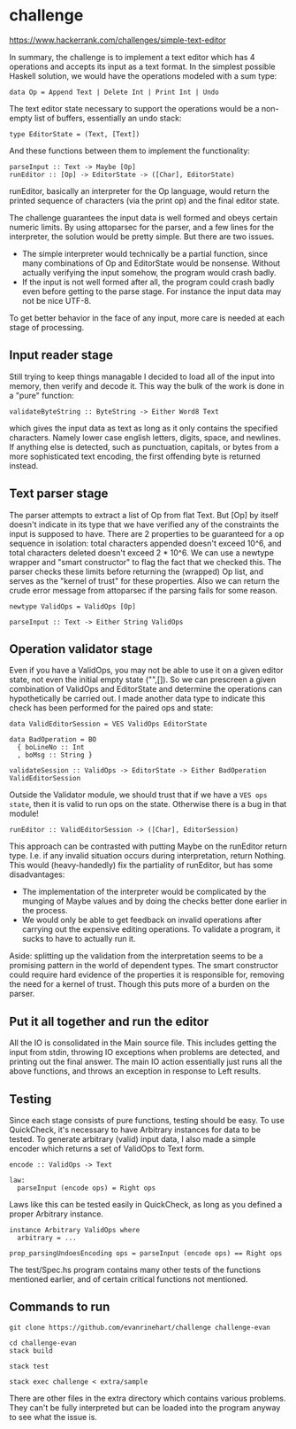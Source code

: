 # challenge

https://www.hackerrank.com/challenges/simple-text-editor

In summary, the challenge is to implement a text editor which has 4 operations
and accepts its input as a text format. In the simplest possible Haskell
solution, we would have the operations modeled with a sum type:

```
data Op = Append Text | Delete Int | Print Int | Undo
```

The text editor state necessary to support the operations would be a non-empty
list of buffers, essentially an undo stack:

```
type EditorState = (Text, [Text])
```

And these functions between them to implement the functionality:

```
parseInput :: Text -> Maybe [Op]
runEditor :: [Op] -> EditorState -> ([Char], EditorState)
```

runEditor, basically an interpreter for the Op language, would return the
printed sequence of characters (via the print op) and the final editor
state.

The challenge guarantees the input data is well formed and obeys certain
numeric limits. By using attoparsec for the parser, and a few lines for the
interpreter, the solution would be pretty simple. But there are two issues.

- The simple interpreter would technically be a partial function, since
many combinations of Op and EditorState would be nonsense. Without actually
verifying the input somehow, the program would crash badly.
- If the input is not well formed after all, the program could crash badly
even before getting to the parse stage. For instance the input data may not
be nice UTF-8.

To get better behavior in the face of any input, more care is needed at each
stage of processing.

## Input reader stage

Still trying to keep things managable I decided to load all of the input
into memory, then verify and decode it. This way the bulk of the work is
done in a "pure" function:

```
validateByteString :: ByteString -> Either Word8 Text
```

which gives the input data as text as long as it only contains the specified
characters. Namely lower case english letters, digits, space, and newlines.
If anything else is detected, such as punctuation, capitals, or bytes from
a more sophisticated text encoding, the first offending byte is returned
instead.

## Text parser stage

The parser attempts to extract a list of Op from flat Text. But [Op] by itself
doesn't indicate in its type that we have verified any of the constraints
the input is supposed to have. There are 2 properties to be guaranteed for
a op sequence in isolation: total characters appended doesn't exceed 10^6, and
total characters deleted doesn't exceed 2 * 10^6. We can use a newtype wrapper
and "smart constructor" to flag the fact that we checked this. The parser
checks these limits before returning the (wrapped) Op list, and serves as the
"kernel of trust" for these properties. Also we can return the crude error
message from attoparsec if the parsing fails for some reason.

```
newtype ValidOps = ValidOps [Op]

parseInput :: Text -> Either String ValidOps
```

## Operation validator stage

Even if you have a ValidOps, you may not be able to use it on a given
editor state, not even the initial empty state ("",[]). So we can prescreen
a given combination of ValidOps and EditorState and determine the operations
can hypothetically be carried out. I made another data type to indicate this
check has been performed for the paired ops and state:

```
data ValidEditorSession = VES ValidOps EditorState

data BadOperation = BO
  { boLineNo :: Int
  , boMsg :: String }

validateSession :: ValidOps -> EditorState -> Either BadOperation ValidEditorSession

```

Outside the Validator module, we should trust that if we have a `VES ops
state`, then it is valid to run ops on the state. Otherwise there is a bug in
that module!

```
runEditor :: ValidEditorSession -> ([Char], EditorSession)
```

This approach can be contrasted with putting Maybe on the runEditor return
type. I.e. if any invalid situation occurs during interpretation, return
Nothing.  This would (heavy-handedly) fix the partiality of runEditor, but has
some disadvantages:

- The implementation of the interpreter would be complicated by the munging
of Maybe values and by doing the checks better done earlier in the process.
- We would only be able to get feedback on invalid operations after carrying
out the expensive editing operations. To validate a program, it sucks to have
to actually run it.

Aside: splitting up the validation from the interpretation seems to be a
promising pattern in the world of dependent types. The smart constructor could
require hard evidence of the properties it is responsible for, removing the
need for a kernel of trust. Though this puts more of a burden on the parser.

## Put it all together and run the editor

All the IO is consolidated in the Main source file. This includes getting the
input from stdin, throwing IO exceptions when problems are detected, and
printing out the final answer. The main IO action essentially just runs
all the above functions, and throws an exception in response to Left results.

## Testing

Since each stage consists of pure functions, testing should be easy. To use
QuickCheck, it's necessary to have Arbitrary instances for data to be tested.
To generate arbitrary (valid) input data, I also made a simple encoder which
returns a set of ValidOps to Text form.

```
encode :: ValidOps -> Text

law:
  parseInput (encode ops) = Right ops
```

Laws like this can be tested easily in QuickCheck, as long as you defined a
proper Arbitrary instance.

```
instance Arbitrary ValidOps where
  arbitrary = ...

prop_parsingUndoesEncoding ops = parseInput (encode ops) == Right ops
```

The test/Spec.hs program contains many other tests of the functions mentioned
earlier, and of certain critical functions not mentioned.

## Commands to run

```
git clone https://github.com/evanrinehart/challenge challenge-evan
```

```
cd challenge-evan
stack build
```

```
stack test
```

```
stack exec challenge < extra/sample
```

There are other files in the extra directory which contains various problems.
They can't be fully interpreted but can be loaded into the program anyway
to see what the issue is.
